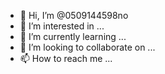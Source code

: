 - 👋 Hi, I’m @0509144598no
- 👀 I’m interested in ...
- 🌱 I’m currently learning ...
- 💞️ I’m looking to collaborate on ...
- 📫 How to reach me ...

<!---
0509144598no/0509144598no is a ✨ special ✨ repository because its `README.md` (this file) appears on your GitHub profile.
You can click the Preview link to take a look at your changes.
--->
